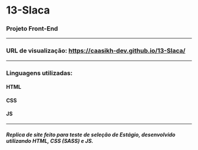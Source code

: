 # 13-Slaca
### Projeto Front-End
---
### URL de visualização: https://caasikh-dev.github.io/13-Slaca/
---
### Linguagens utilizadas:
#### HTML
#### CSS
#### JS
---
##### Replica de site feito para teste de seleção de Estágio, desenvolvido utilizando HTML, CSS (SASS) e JS.
